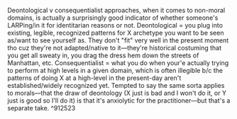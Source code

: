 Deontological v consequentialist approaches, when it comes to non-moral domains, is actually a surprisingly good indicator of whether someone's LARPing/in it for identitarian reasons or not. Deontological = you plug into existing, legible, recognized patterns for X archetype you want to be seen as/want to see yourself as. They don't "fit" very well in the present moment tho cuz they're not adapted/native to it—they're historical costuming that you get all sweaty in, you drag the dress hem down the streets of Manhattan, etc. Consequentialist = what you do when your'e actually trying to perform at high levels in a given domain, which is often illegible b/c the patterns of doing X at a high-level in the present-day aren't established/widely recognized yet. Tempted to say the same sorta applies to morals—that the draw of deontology (X just is bad and I won't do it, or Y just is good so I'll do it) is that it's anxiolytic for the practitioner—but that's a separate take. ^912523